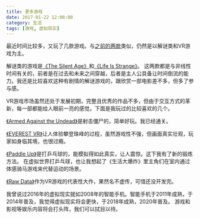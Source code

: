 ```yaml
---
title: 更多游戏
date: 2017-01-22 12:00:00
category: 生活
tags: [游戏, 虚拟现实]
---
```


最近时间比较多，又玩了几款游戏。与[之前的两款](/posts/finished-two-games)类似，仍然是以解谜类和VR游戏为主。

<!--more-->

解谜类的游戏是[《The Silent Age》](http://store.steampowered.com/app/352520/)和[《Life Is Strange》](http://store.steampowered.com/app/319630/)。
这两款都是与非线性时间有关的，前者是在过去和未来之间穿越，后者是主人公具备让时间倒流的能力。我还是比较喜欢这种有剧情的解谜游戏的，跟欣赏一部电影差不多，但多了参与感。

VR游戏市场虽然还处于发展初期，完整且优秀的作品不多，但由于交互方式的革新，每一部都能给人眼前一亮的感觉。下面是我玩过的比较喜欢的几个。

[《Armed Against the Undead》](http://store.steampowered.com/app/488590/)是射击僵尸的，简单好玩。我已经通关。

[《EVEREST VR》](http://store.steampowered.com/app/384750/)让人体验攀登珠峰的过程，虽然游戏性不强，但画面真实壮观，玩家如身临其境，也很过瘾。

[《Paddle Up》](http://store.steampowered.com/app/496250/)是打乒乓球的，能模拟得如此真实，让人震惊。这下我有了新的锻炼方法。
在虚拟世界打乒乓球，也让我想起了《生活大爆炸》里主角们在室内通过体感骑马游戏来代替运动的场景。

[《Raw Data》](http://store.steampowered.com/app/436320/?cc=BR)作为VR游戏的代表性大作，果然名不虚传，可惜还没开发完。

我曾说过2016年的虚拟现实就如2008年的智能手机。智能手机于2011年成熟，于2014年普及，我觉得虚拟现实将会更快，于2018年成熟，2020年普及。
游戏和影视等娱乐内容将会打头阵，我们可以拭目以待。

